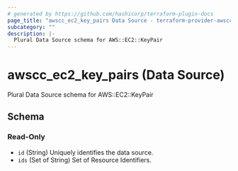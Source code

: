 ```yaml
---
# generated by https://github.com/hashicorp/terraform-plugin-docs
page_title: "awscc_ec2_key_pairs Data Source - terraform-provider-awscc"
subcategory: ""
description: |-
  Plural Data Source schema for AWS::EC2::KeyPair
---
```


# awscc_ec2_key_pairs (Data Source)

Plural Data Source schema for AWS::EC2::KeyPair



<!-- schema generated by tfplugindocs -->
## Schema

### Read-Only

- `id` (String) Uniquely identifies the data source.
- `ids` (Set of String) Set of Resource Identifiers.

